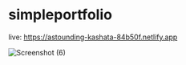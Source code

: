 # simpleportfolio
live: https://astounding-kashata-84b50f.netlify.app

![Screenshot (6)](https://github.com/BishoyOsama/simpleportfolio/assets/66043532/c38bb8c1-fb00-4574-877a-1b645dfe0631)
